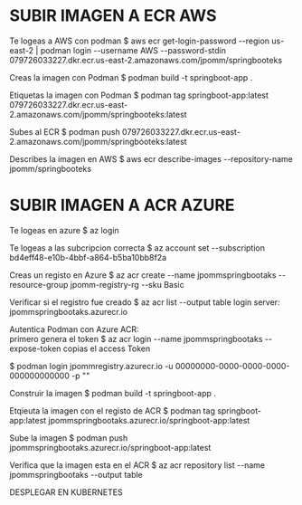 
# SUBIR IMAGEN A ECR   AWS

Te logeas a AWS con podman
$ aws ecr get-login-password --region us-east-2 | podman login --username AWS --password-stdin 079726033227.dkr.ecr.us-east-2.amazonaws.com/jpomm/springbooteks

Creas la imagen con Podman
$ podman build -t springboot-app .

Etiquetas la imagen con Podman
$ podman tag springboot-app:latest 079726033227.dkr.ecr.us-east-2.amazonaws.com/jpomm/springbooteks:latest

Subes al ECR
$ podman push 079726033227.dkr.ecr.us-east-2.amazonaws.com/jpomm/springbooteks:latest

Describes la imagen en AWS
$ aws ecr describe-images --repository-name jpomm/springbooteks

# SUBIR IMAGEN A ACR AZURE

Te logeas en azure
$ az login

Te logeas a las subcripcion correcta
$ az account set --subscription bd4eff48-e10b-4bbf-a864-b5ba10bb8f2a

Creas un registo en Azure
$ az acr create --name jpommspringbootaks --resource-group jpomm-registry-rg --sku Basic

Verificar si el registro fue creado 
$ az acr list --output table
     login server:  jpommspringbootaks.azurecr.io

Autentica Podman con Azure ACR:  
primero genera el token 
$ az acr login --name jpommspringbootaks --expose-token
copias el access Token 

$ podman login jpommregistry.azurecr.io -u 00000000-0000-0000-0000-000000000000 -p "<accessToken>"

Construir la imagen 
$ podman build -t springboot-app .

Etqieuta la imagen con el registo de ACR
$ podman tag springboot-app:latest jpommspringbootaks.azurecr.io/springboot-app:latest

Sube la imagen
$ podman push jpommspringbootaks.azurecr.io/springboot-app:latest

Verifica que la imagen esta en el ACR
$ az acr repository list --name jpommspringbootaks --output table











DESPLEGAR EN KUBERNETES


